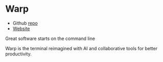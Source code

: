 # Warp

- Github [repo](https://github.com/warpdotdev/Warp)
- [Website](https://www.warp.dev/)

Great software starts on the command line

Warp is the terminal reimagined with AI and collaborative tools for better productivity.
